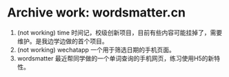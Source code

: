 # Archive work: wordsmatter.cn 


  1. (not working) time 时间记，校级创新项目，目前有些内容可能挂掉了，需要维护。是我边学边做的首个项目。<br>
  2. (not working) wechatapp 一个用于筛选日期的手机页面。<br>
  3. wordsmatter 最近帮同学做的一个单词查询的手机网页，练习使用H5的新特性。<br>
  <br>
